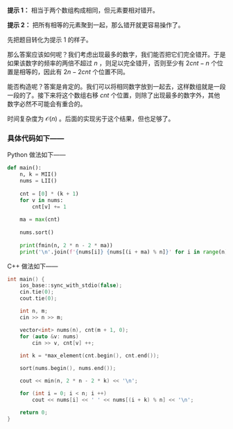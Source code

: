 **提示 1：** 相当于两个数组构成相同，但元素要相对错开。

**提示 2：** 把所有相等的元素聚到一起，那么错开就更容易操作了。

先把题目转化为提示 1 的样子。

那么答案应该如何呢？我们考虑出现最多的数字，我们能否把它们完全错开。于是如果该数字的频率的两倍不超过 $n$ ，则足以完全错开，否则至少有 $2cnt-n$ 个位置是相等的，因此有 $2n-2cnt$ 个位置不同。

能否构造呢？答案是肯定的。我们可以将相同数字放到一起去，这样数组就是一段一段的了。接下来将这个数组右移 $cnt$ 个位置，则除了出现最多的数字外，其他数字必然不可能会有重合的。

时间复杂度为 $\mathcal{O}(n)$ 。后面的实现劣于这个结果，但也足够了。

### 具体代码如下——

Python 做法如下——

```Python []
def main():
    n, k = MII()
    nums = LII()
    
    cnt = [0] * (k + 1)
    for v in nums:
        cnt[v] += 1
    
    ma = max(cnt)
    
    nums.sort()
    
    print(fmin(n, 2 * n - 2 * ma))
    print('\n'.join(f'{nums[i]} {nums[(i + ma) % n]}' for i in range(n)))
```

C++ 做法如下——

```cpp []
int main() {
    ios_base::sync_with_stdio(false);
    cin.tie(0);
    cout.tie(0);

    int n, m;
    cin >> n >> m;

    vector<int> nums(n), cnt(m + 1, 0);
    for (auto &v: nums)
        cin >> v, cnt[v] ++;
    
    int k = *max_element(cnt.begin(), cnt.end());

    sort(nums.begin(), nums.end());

    cout << min(n, 2 * n - 2 * k) << '\n';

    for (int i = 0; i < n; i ++)
        cout << nums[i] << ' ' << nums[(i + k) % n] << '\n';

    return 0;
}
```